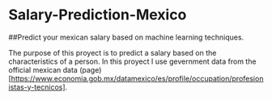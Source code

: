 # Salary-Prediction-Mexico
##Predict your mexican salary based on machine learning techniques.

The purpose of this proyect is to predict a salary based on the characteristics of a person.
In this proyect I use gevernment data from the official mexican data (page)[https://www.economia.gob.mx/datamexico/es/profile/occupation/profesionistas-y-tecnicos].
